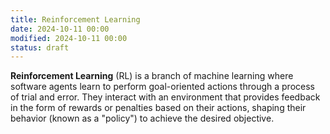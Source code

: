 ```yaml
---
title: Reinforcement Learning
date: 2024-10-11 00:00
modified: 2024-10-11 00:00
status: draft
---
```


**Reinforcement Learning** (RL) is a branch of machine learning where software agents learn to perform goal-oriented actions through a process of trial and error. They interact with an environment that provides feedback in the form of rewards or penalties based on their actions, shaping their behavior (known as a "policy") to achieve the desired objective.